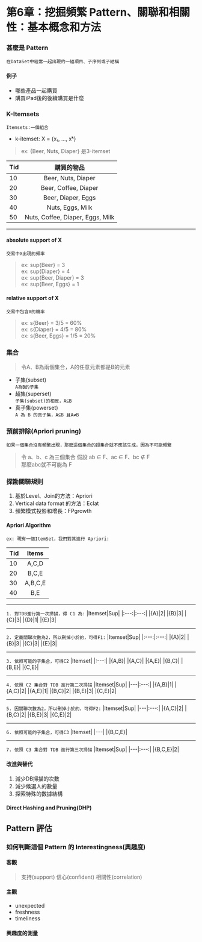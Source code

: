 # 第6章：挖掘頻繁 Pattern、關聯和相關性：基本概念和方法

### 甚麼是 Pattern
`在DataSet中經常一起出現的一組項目、子序列或子結構`
#### 例子
* 哪些產品一起購買
* 購買iPad後的後續購買是什麼

### K-Itemsets
`Itemsets:一個組合`
* k-itemset: X = {x₁, ..., xᵏ}
> ex: {Beer, Nuts, Diaper} 是3-itemset

|Tid|購買的物品|
|---|:---:|
|10|Beer, Nuts, Diaper|
|20|Beer, Coffee, Diaper|
|30|Beer, Diaper, Eggs|
|40|Nuts, Eggs, Milk|
|50|Nuts, Coffee, Diaper, Eggs, Milk|
***

#### **absolute** support of X
`交易中X出現的頻率`
> ex: sup{Beer} = 3 </br>
> ex: sup{Diaper} = 4 </br>
> ex: sup{Beer, Diaper} = 3 </br>
> ex: sup{Beer, Eggs} = 1 </br>

#### **relative** support of X
`交易中包含X的機率`
> ex: s{Beer} = 3/5 = 60% </br>
> ex: s{Diaper} = 4/5 = 80% </br>
> ex: s{Beer, Eggs} = 1/5 = 20% </br>

### 集合
> 令A、B為兩個集合，A的任意元素都是B的元素
* 子集(subset) </br>
`A為B的子集`
* 超集(superset) </br>
`子集(subset)的相反，A⊆B`
* 真子集(powerset) </br>
`A 為 B 的真子集，A⊆B 且A≠B`

### 預前排除(Apriori pruning)
`如果一個集合沒有頻繁出現，那麼這個集合的超集合就不應該生成，因為不可能頻繁`
> 令 a、b、c 為三個集合
> 假設 ab ∈ F、ac ∈ F、bc ∉ F </br>
> 那麼abc就不可能為 F

### 探勘關聯規則
1. 基於Level、Join的方法：Apriori
2. Vertical data format 的方法：Eclat
3. 頻繁模式投影和增長：FPgrowth

#### Apriori Algorithm
`ex: 現有一個ItemSet，我們對其進行 Apriori:`

|Tid|Items|
|---|:---:|
|10|A,C,D|
|20|B,C,E|
|30|A,B,C,E|
|40|B,E|

***
`1. 對TDB進行第一次掃描，得 C1 為:`
|Itemset|Sup|
|:---:|:---:|
|{A}|2|
|{B}|3|
|{C}|3|
|{D}|1|
|{E}|3|

***
`2. 定義關聯次數為2，所以刪掉小於的，可得F1:`
|Itemset|Sup|
|:---:|:---:|
|{A}|2|
|{B}|3|
|{C}|3|
|{E}|3|

***
`3. 依照可能的子集合，可得C2`
|Itemset|
|:---:|
|{A,B}|
|{A,C}|
|{A,E}|
|{B,C}|
|{B,E}|
|{C,E}|

***
`4. 依照 C2 集合對 TDB 進行第二次掃描`
|Itemset|Sup|
|---|:---:|
|{A,B}|1|
|{A,C}|2|
|{A,E}|1|
|{B,C}|2|
|{B,E}|3|
|{C,E}|2|

***
`5. 因關聯次數為2，所以刪掉小於的，可得F2:`
|Itemset|Sup|
|---|:---:|
|{A,C}|2|
|{B,C}|2|
|{B,E}|3|
|{C,E}|2|

***
`6. 依照可能的子集合，可得C3`
|Itemset|
|---|
|{B,C,E}|

***
`7. 依照 C3 集合對 TDB 進行第三次掃描`
|Itemset|Sup|
|---|:---:|
|{B,C,E}|2|

#### 改進與替代
1. 減少DB掃描的次數
2. 減少候選人的數量
3. 探索特殊的數據結構

#### Direct Hashing and Pruning(DHP)


## Pattern 評估

### 如何判斷這個 Pattern 的 Interestingness(興趣度)
#### 客觀
> 支持(support)
> 信心(confident)
> 相關性(correlation)

#### 主觀
* unexpected
* freshness
* timeliness

#### 興趣度的測量





















